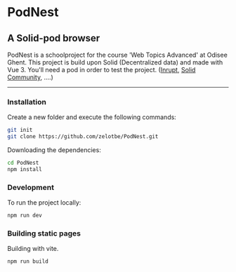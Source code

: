 # PodNest

## A Solid-pod browser

PodNest is a schoolproject for the course 'Web Topics Advanced' at Odisee Ghent.
This project is build upon Solid (Decentralized data) and made with Vue 3.
You'll need a pod in order to test the project. ([Inrupt](https://signup.pod.inrupt.com/), [Solid Community](https://solidcommunity.net/), ....)

------

### Installation

Create a new folder and execute the following commands:

```bash
git init
git clone https://github.com/zelotbe/PodNest.git
```

Downloading the dependencies:

```bash
cd PodNest
npm install
```

### Development

To run the project locally:

```bash
npm run dev
```

### Building static pages

Building with vite.

```bash
npm run build
```

